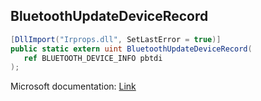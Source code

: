 ## BluetoothUpdateDeviceRecord

```csharp
[DllImport("Irprops.dll", SetLastError = true)]
public static extern uint BluetoothUpdateDeviceRecord(
   ref BLUETOOTH_DEVICE_INFO pbtdi
);
```

Microsoft documentation: [Link](https://docs.microsoft.com/en-us/windows/win32/api/bluetoothapis/nf-bluetoothapis-bluetoothupdatedevicerecord)
